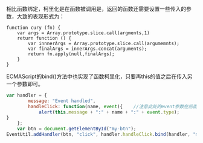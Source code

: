 相比函数绑定，柯里化是在函数被调用是，返回的函数还需要设置一些传入的参数，大致的表现形式为：

```
function cury (fn) {
    var args = Array.prototype.slice.call(argments,1)
    return function () {
        var innnerArgs = Array.prototype.slice.call(argumemnts);
        var finalArgs = innerArgs.concat(arguments);
        return fn.apply(null,finalArgs);
    }
}
```

ECMAScript的bind\(\)方法中也实现了函数柯里化，只要再this的值之后在传入另一个参数即可。

```js
var handler = {
        message: "Event handled",
        handleClick: function(name, event){    //注意此处的event参数在后面。
            alert(this.message + ":" + name + ":" + event.type);
}
    };
    var btn = document.getElementById("my-btn");
EventUtil.addHandler(btn, "click", handler.handleClick.bind(handler, "my-btn"));

```





